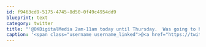 ```yaml
---
id: f9463cd9-5175-4745-8d50-0f49c4954dd9
blueprint: text
category: twitter
title: "'@OKDigitalMedia 2am-11am today until Thursday.  Was going to hold it at AO, drop in/out"
caption: '<span class="username username_linked">@<a href="https://twitter.com/OKDigitalMedia" title="John Thiessen">OKDigitalMedia</a></span> 2am-11am today until Thursday.  Was going to hold it at AO, drop in/out'
---
```

